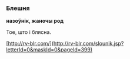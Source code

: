 ### Блешня
**назоўнік, жаночы род**

Тое, што і блясна.

<a rel="author">[http://rv-blr.com/](http://rv-blr.com/slounik.jsp?letterId=0&maskId=0&pageId=399)</a>
